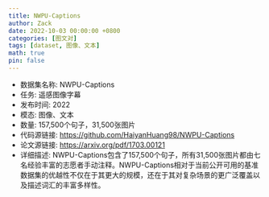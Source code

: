 ```yaml
---
title: NWPU-Captions
author: Zack
date: 2022-10-03 00:00:00 +0800
categories: [图文对]
tags: [dataset, 图像、文本]
math: true
pin: false
---
```

- 数据集名称: NWPU-Captions
- 任务: 遥感图像字幕
- 发布时间: 2022
- 模态: 图像、文本
- 数量: 157,500个句子，31,500张图片
- 代码源链接: https://github.com/HaiyanHuang98/NWPU-Captions
- 论文源链接: https://arxiv.org/pdf/1703.00121
- 详细描述: NWPU-Captions包含了157,500个句子，所有31,500张图片都由七名经验丰富的志愿者手动注释。NWPU-Captions相对于当前公开可用的基准数据集的优越性不仅在于其更大的规模，还在于其对复杂场景的更广泛覆盖以及描述词汇的丰富多样性。
